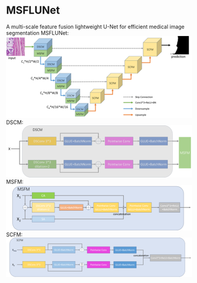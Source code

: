# MSFLUNet
A multi-scale feature fusion lightweight U-Net for efficient medical image segmentation
MSFLUNet:
![image](images/net.png)
DSCM:
![image](images/DSCM.png)
MSFM:
![image](images/MSFM.png)
SCFM:
![image](images/SCFM1.png)

